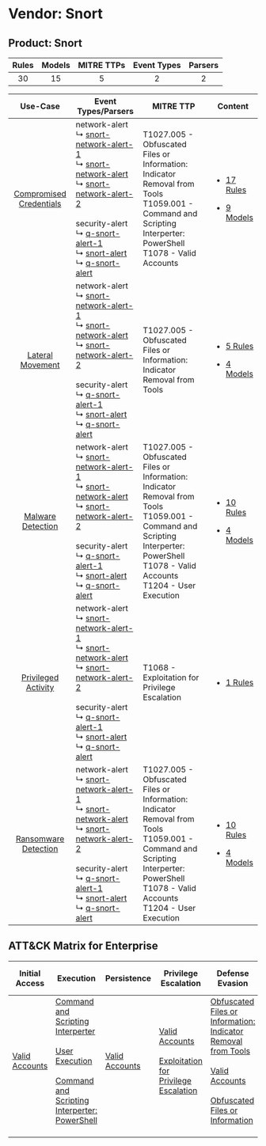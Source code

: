 Vendor: Snort
=============
Product: Snort
--------------
| Rules | Models | MITRE TTPs | Event Types | Parsers |
|:-----:|:------:|:----------:|:-----------:|:-------:|
|  30   |   15   |     5      |      2      |    2    |

|                                  Use-Case                                  | Event Types/Parsers                                                                                                                                                                                                                                                                                                                                                                                                                                                       | MITRE TTP                                                                                                                                                                                      | Content                                                                                                         |
|:--------------------------------------------------------------------------:| ------------------------------------------------------------------------------------------------------------------------------------------------------------------------------------------------------------------------------------------------------------------------------------------------------------------------------------------------------------------------------------------------------------------------------------------------------------------------- | ---------------------------------------------------------------------------------------------------------------------------------------------------------------------------------------------- | --------------------------------------------------------------------------------------------------------------- |
| [Compromised Credentials](../../../UseCases/uc_compromised_credentials.md) |  network-alert<br> ↳ [snort-network-alert-1](Parsers/parserContent_snort-network-alert-1.md)<br> ↳ [snort-network-alert](Parsers/parserContent_snort-network-alert.md)<br> ↳ [snort-network-alert-2](Parsers/parserContent_snort-network-alert-2.md)<br><br> security-alert<br> ↳ [q-snort-alert-1](Parsers/parserContent_q-snort-alert-1.md)<br> ↳ [snort-alert](Parsers/parserContent_snort-alert.md)<br> ↳ [q-snort-alert](Parsers/parserContent_q-snort-alert.md)<br> | T1027.005 - Obfuscated Files or Information: Indicator Removal from Tools<br>T1059.001 - Command and Scripting Interperter: PowerShell<br>T1078 - Valid Accounts<br>                           | [<ul><li>17 Rules</li></ul><ul><li>9 Models</li></ul>](Rules_Models/r_m_snort_snort_Compromised_Credentials.md) |
|        [Lateral Movement](../../../UseCases/uc_lateral_movement.md)        |  network-alert<br> ↳ [snort-network-alert-1](Parsers/parserContent_snort-network-alert-1.md)<br> ↳ [snort-network-alert](Parsers/parserContent_snort-network-alert.md)<br> ↳ [snort-network-alert-2](Parsers/parserContent_snort-network-alert-2.md)<br><br> security-alert<br> ↳ [q-snort-alert-1](Parsers/parserContent_q-snort-alert-1.md)<br> ↳ [snort-alert](Parsers/parserContent_snort-alert.md)<br> ↳ [q-snort-alert](Parsers/parserContent_q-snort-alert.md)<br> | T1027.005 - Obfuscated Files or Information: Indicator Removal from Tools<br>                                                                                                                  | [<ul><li>5 Rules</li></ul><ul><li>4 Models</li></ul>](Rules_Models/r_m_snort_snort_Lateral_Movement.md)         |
|       [Malware Detection](../../../UseCases/uc_malware_detection.md)       |  network-alert<br> ↳ [snort-network-alert-1](Parsers/parserContent_snort-network-alert-1.md)<br> ↳ [snort-network-alert](Parsers/parserContent_snort-network-alert.md)<br> ↳ [snort-network-alert-2](Parsers/parserContent_snort-network-alert-2.md)<br><br> security-alert<br> ↳ [q-snort-alert-1](Parsers/parserContent_q-snort-alert-1.md)<br> ↳ [snort-alert](Parsers/parserContent_snort-alert.md)<br> ↳ [q-snort-alert](Parsers/parserContent_q-snort-alert.md)<br> | T1027.005 - Obfuscated Files or Information: Indicator Removal from Tools<br>T1059.001 - Command and Scripting Interperter: PowerShell<br>T1078 - Valid Accounts<br>T1204 - User Execution<br> | [<ul><li>10 Rules</li></ul><ul><li>4 Models</li></ul>](Rules_Models/r_m_snort_snort_Malware_Detection.md)       |
|     [Privileged Activity](../../../UseCases/uc_privileged_activity.md)     |  network-alert<br> ↳ [snort-network-alert-1](Parsers/parserContent_snort-network-alert-1.md)<br> ↳ [snort-network-alert](Parsers/parserContent_snort-network-alert.md)<br> ↳ [snort-network-alert-2](Parsers/parserContent_snort-network-alert-2.md)<br><br> security-alert<br> ↳ [q-snort-alert-1](Parsers/parserContent_q-snort-alert-1.md)<br> ↳ [snort-alert](Parsers/parserContent_snort-alert.md)<br> ↳ [q-snort-alert](Parsers/parserContent_q-snort-alert.md)<br> | T1068 - Exploitation for Privilege Escalation<br>                                                                                                                                              | [<ul><li>1 Rules</li></ul>](Rules_Models/r_m_snort_snort_Privileged_Activity.md)                                |
|    [Ransomware Detection](../../../UseCases/uc_ransomware_detection.md)    |  network-alert<br> ↳ [snort-network-alert-1](Parsers/parserContent_snort-network-alert-1.md)<br> ↳ [snort-network-alert](Parsers/parserContent_snort-network-alert.md)<br> ↳ [snort-network-alert-2](Parsers/parserContent_snort-network-alert-2.md)<br><br> security-alert<br> ↳ [q-snort-alert-1](Parsers/parserContent_q-snort-alert-1.md)<br> ↳ [snort-alert](Parsers/parserContent_snort-alert.md)<br> ↳ [q-snort-alert](Parsers/parserContent_q-snort-alert.md)<br> | T1027.005 - Obfuscated Files or Information: Indicator Removal from Tools<br>T1059.001 - Command and Scripting Interperter: PowerShell<br>T1078 - Valid Accounts<br>T1204 - User Execution<br> | [<ul><li>10 Rules</li></ul><ul><li>4 Models</li></ul>](Rules_Models/r_m_snort_snort_Ransomware_Detection.md)    |

ATT&CK Matrix for Enterprise
----------------------------
| Initial Access                                                      | Execution                                                                                                                                                                                                                                                       | Persistence                                                         | Privilege Escalation                                                                                                                                          | Defense Evasion                                                                                                                                                                                                                                                               | Credential Access | Discovery | Lateral Movement | Collection | Command and Control | Exfiltration | Impact |
| ------------------------------------------------------------------- | --------------------------------------------------------------------------------------------------------------------------------------------------------------------------------------------------------------------------------------------------------------- | ------------------------------------------------------------------- | ------------------------------------------------------------------------------------------------------------------------------------------------------------- | ----------------------------------------------------------------------------------------------------------------------------------------------------------------------------------------------------------------------------------------------------------------------------- | ----------------- | --------- | ---------------- | ---------- | ------------------- | ------------ | ------ |
| [Valid Accounts](https://attack.mitre.org/techniques/T1078)<br><br> | [Command and Scripting Interperter](https://attack.mitre.org/techniques/T1059)<br><br>[User Execution](https://attack.mitre.org/techniques/T1204)<br><br>[Command and Scripting Interperter: PowerShell](https://attack.mitre.org/techniques/T1059/001)<br><br> | [Valid Accounts](https://attack.mitre.org/techniques/T1078)<br><br> | [Valid Accounts](https://attack.mitre.org/techniques/T1078)<br><br>[Exploitation for Privilege Escalation](https://attack.mitre.org/techniques/T1068)<br><br> | [Obfuscated Files or Information: Indicator Removal from Tools](https://attack.mitre.org/techniques/T1027/005)<br><br>[Valid Accounts](https://attack.mitre.org/techniques/T1078)<br><br>[Obfuscated Files or Information](https://attack.mitre.org/techniques/T1027)<br><br> |                   |           |                  |            |                     |              |        |